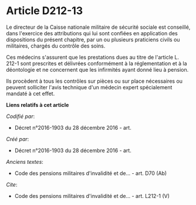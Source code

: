 # Article D212-13

Le directeur de la Caisse nationale militaire de sécurité sociale est conseillé, dans l'exercice des attributions qui lui
sont confiées en application des dispositions du présent chapitre, par un ou plusieurs praticiens civils ou militaires,
chargés du contrôle des soins.

Ces médecins s'assurent que les prestations dues au titre de l'article L. 212-1 sont prescrites et délivrées conformément à
la réglementation et à la déontologie et ne concernent que les infirmités ayant donné lieu à pension.

Ils procèdent à tous les contrôles sur pièces ou sur place nécessaires ou peuvent solliciter l'avis technique d'un médecin
expert spécialement mandaté à cet effet.

**Liens relatifs à cet article**

_Codifié par_:

  - Décret n°2016-1903 du 28 décembre 2016 - art.

_Créé par_:

  - Décret n°2016-1903 du 28 décembre 2016 - art.

_Anciens textes_:

  - Code des pensions militaires d'invalidité et de... - art. D70 (Ab)

_Cite_:

  - Code des pensions militaires d'invalidité et de... - art. L212-1 (V)

